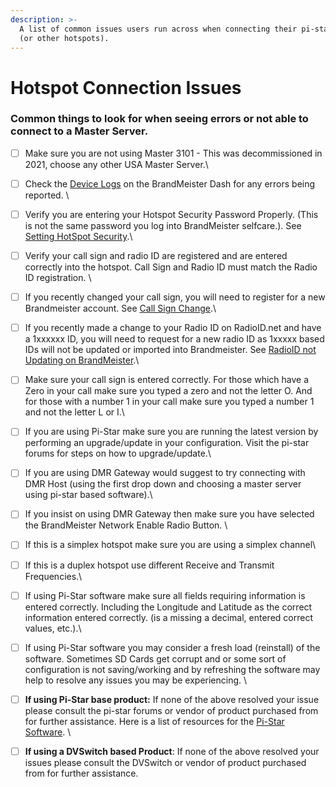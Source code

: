 ```yaml
---
description: >-
  A list of common issues users run across when connecting their pi-star devices
  (or other hotspots).
---
```


# Hotspot Connection Issues

### **Common things to look for when seeing errors or not able to connect to a Master Server.**

* [ ] Make sure you are not using Master 3101 - This was decommissioned in 2021, choose any other USA Master Server.\

* [ ] Check the [Device Logs](../../dashboard/device-logs.md) on the BrandMeister Dash for any errors being reported. \

* [ ] Verify you are entering your Hotspot Security Password Properly. (This is not the same password you log into BrandMeister selfcare.). See [Setting HotSpot Security](../../dashboard/hotspot-security.md).\

* [ ] Verify your call sign and radio ID are registered and are entered correctly into the hotspot. Call Sign and Radio ID must match the Radio ID registration.  \

* [ ] If you recently changed your call sign, you will need to register for a new Brandmeister account. See [Call Sign Change](../../dashboard/callsign-change.md).\

* [ ] If you recently made a change to your Radio ID on RadioID.net and have a 1xxxxxx ID, you will need to request for a new radio ID as 1xxxxx based IDs will not be updated or imported into Brandmeister. See [RadioID not Updating on BrandMeister](../../dashboard/radio-id-information-not-updating.md).\

* [ ] Make sure your call sign is entered correctly. For those which have a Zero in your call make sure you typed a zero and not the letter O. And for those with a number 1 in your call make sure you typed a number 1 and not the letter L or I.\

* [ ] If you are using Pi-Star make sure you are running the latest version by performing an upgrade/update in your configuration. Visit the pi-star forums for steps on how to upgrade/update.\

* [ ] If you are using DMR Gateway would suggest to try connecting with DMR Host (using the first drop down and choosing a master server using pi-star based software).\

* [ ] If you insist on using DMR Gateway then make sure you have selected the BrandMeister Network Enable Radio Button. \

* [ ] If this is a simplex hotspot make sure you are using a simplex channel\

* [ ] If this is a duplex hotspot use different Receive and Transmit Frequencies.\

* [ ] If using Pi-Star software make sure all fields requiring information is entered correctly. Including the Longitude and Latitude as the correct information entered correctly. (is a missing a decimal, entered correct values, etc.).\

* [ ] If using Pi-Star software you may consider a fresh load (reinstall) of the software. Sometimes SD Cards get corrupt and or some sort of configuration is not saving/working and by refreshing the software may help to resolve any issues you may be experiencing. \

* [ ] **If using Pi-Star base product:** If none of the above resolved your issue please consult the pi-star forums or vendor of product purchased from for further assistance. Here is a list of resources for the [Pi-Star Software](../connecting-hotspots/pi-star-mmdvm/pi-star-support-options.md). \

* [ ] **If using a DVSwitch based Product**: If none of the above resolved your issues pleas~~e~~ consult the DVSwitch or vendor of product purchased from for further assistance.
